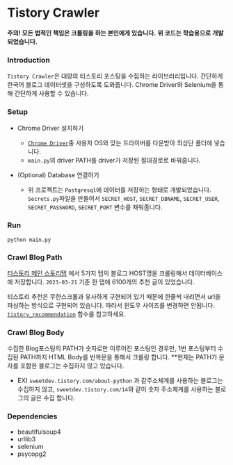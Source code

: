 # Tistory Crawler

**주의! 모든 법적인 책임은 크롤링을 하는 본인에게 있습니다.**
**위 코드는 학습용으로 개발 되었습니다.**

### Introduction

`Tistory Crawler`은 대량의 티스토리 포스팅을 수집하는 라이브러리입니다. 간단하게 한국어 블로그 데이터셋을 구성하도록 도와줍니다. Chrome Driver와 Selenium을 통해 간단하게 사용할 수 있습니다.


### Setup
* Chrome Driver 설치하기
    - [`Chrome Driver`](https://chromedriver.chromium.org/downloads)중 사용자 OS와 맞는 드라이버를 다운받아 최상단 폴더에 넣습니다.
    - `main.py`의 driver PATH를 driver가 저장된 절대경로로 바꿔줍니다. 

* (Optional) Database 연결하기
    - 위 프로젝트는 `Postgresql`에 데이터를 저장하는 형태로 개발되었습니다. `Secrets.py`파일을 만들어서 `SECRET_HOST`, `SECRET_DBNAME`, `SECRET_USER`, `SECRET_PASSWORD`, `SECRET_PORT` 변수를 채워줍니다.

### Run
`python main.py`

### Crawl Blog Path
[티스토리 메인 스토리탭](https://www.tistory.com/category/) 에서 5가지 탭의 블로그 HOST명을 크롤링해서 데이터베이스에 저장합니다. `2023-03-21` 기준 한 탭에 6100개의 추천 글이 있었습니다.

 티스토리 추천은 무한스크롤과 유사하게 구현되어 있기 때문에 한줄씩 내리면서 url을 파싱하는 방식으로 구현되어 있습니다. 따라서 윈도우 사이즈를 변경하면 안됩니다. [`tistory_recommendation`](https://github.com/jonyejin/Tistory-Crawler/blob/d7636f62efbae33bfc65253cb82fd01ac8ab5306/AdressCollecting.py#L20) 함수를 참고하세요.


### Crawl Blog Body
수집한 Blog포스팅의 PATH가 숫자로만 이루어진 포스팅인 경우만, 1번 포스팅부터 수집된 PATH까지 HTML Body를 반복문을 통해서 크롤링 합니다. **현재는 PATH가 문자를 포함한 블로그는 수집하지 않고 있습니다. 
- EX) `sweetdev.tistory.com/about-python` 과 같주소체계를 사용하는 블로그는 수집하지 않고, `sweetdev.tistory.com/14`와 같이 숫자 주소체계를 사용하는 블로그의 글은 수집 합니다.

### Dependencies
* beautifulsoup4
* urllib3
* selenium
* psycopg2
